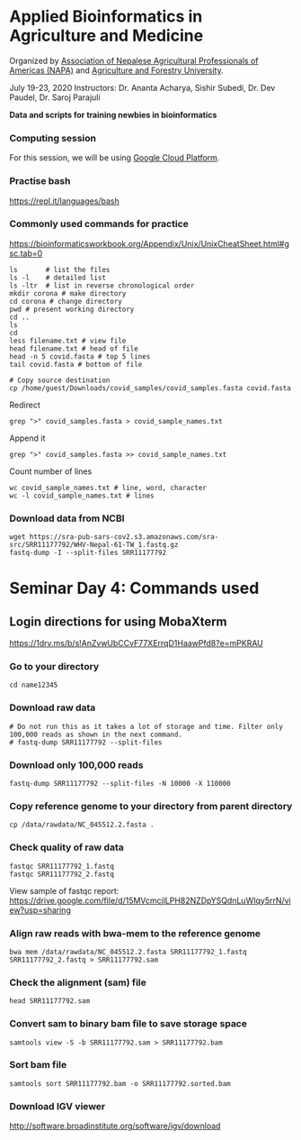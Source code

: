 # Applied Bioinformatics in Agriculture and Medicine
Organized by [Association of Nepalese Agricultural Professionals of Americas (NAPA)](http://www.napaamericas.org) and [Agriculture and Forestry University](http://afu.edu.np/).

July 19-23, 2020
Instructors: Dr. Ananta Acharya, Sishir Subedi, Dr. Dev Paudel, Dr. Saroj Parajuli

**Data and scripts for training newbies in bioinformatics**

### Computing session
For this session, we will be using [Google Cloud Platform](https://cloud.google.com/).

### Practise bash
https://repl.it/languages/bash

### Commonly used commands for practice
https://bioinformaticsworkbook.org/Appendix/Unix/UnixCheatSheet.html#gsc.tab=0

```
ls       # list the files
ls -l    # detailed list
ls -ltr  # list in reverse chronological order
mkdir corona # make directory
cd corona # change directory
pwd # present working directory
cd ..
ls
cd
less filename.txt # view file
head filename.txt # head of file
head -n 5 covid.fasta # top 5 lines
tail covid.fasta # bottom of file
```

```
# Copy source destination
cp /home/guest/Downloads/covid_samples/covid_samples.fasta covid.fasta
```

Redirect
```
grep ">" covid_samples.fasta > covid_sample_names.txt
```
Append it

```
grep ">" covid_samples.fasta >> covid_sample_names.txt
```
Count number of lines

```
wc covid_sample_names.txt # line, word, character
wc -l covid_sample_names.txt # lines
```

### Download data from NCBI

```
wget https://sra-pub-sars-cov2.s3.amazonaws.com/sra-src/SRR11177792/WHV-Nepal-61-TW_1.fastq.gz
fastq-dump -I --split-files SRR11177792
```

# Seminar Day 4: Commands used

## Login directions for using MobaXterm
https://1drv.ms/b/s!AnZvwUbCCvF77XErrqD1HaawPfd8?e=mPKRAU

### Go to your directory

```
cd name12345
```

### Download raw data

```
# Do not run this as it takes a lot of storage and time. Filter only 100,000 reads as shown in the next command.
# fastq-dump SRR11177792 --split-files
```
### Download only 100,000 reads

```
fastq-dump SRR11177792 --split-files -N 10000 -X 110000
```
### Copy reference genome to your directory from parent directory

```
cp /data/rawdata/NC_045512.2.fasta .
```

### Check quality of raw data

```
fastqc SRR11177792_1.fastq
fastqc SRR11177792_2.fastq 
```
View sample of fastqc report: https://drive.google.com/file/d/15MVcmcjlLPH82NZDpYSQdnLuWIqy5rrN/view?usp=sharing

### Align raw reads with bwa-mem to the reference genome

```
bwa mem /data/rawdata/NC_045512.2.fasta SRR11177792_1.fastq SRR11177792_2.fastq > SRR11177792.sam
```

### Check the alignment (sam) file

```
head SRR11177792.sam
```
### Convert sam to binary bam file to save storage space

```
samtools view -S -b SRR11177792.sam > SRR11177792.bam
```

### Sort bam file
```
samtools sort SRR11177792.bam -o SRR11177792.sorted.bam
```

### Download IGV viewer

http://software.broadinstitute.org/software/igv/download

